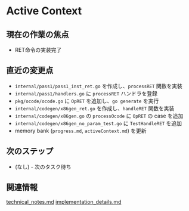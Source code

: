 # Active Context

## 現在の作業の焦点
- RET命令の実装完了

## 直近の変更点
- `internal/pass1/pass1_inst_ret.go` を作成し、`processRET` 関数を実装
- `internal/pass1/handlers.go` に `processRET` ハンドラを登録
- `pkg/ocode/ocode.go` に `OpRET` を追加し、`go generate` を実行
- `internal/codegen/x86gen_ret.go` を作成し、`handleRET` 関数を実装
- `internal/codegen/x86gen.go` の `processOcode` に `OpRET` の case を追加
- `internal/codegen/x86gen_no_param_test.go` に `TestHandleRET` を追加
- memory bank (`progress.md`, `activeContext.md`) を更新

## 次のステップ
- (なし) - 次のタスク待ち

## 関連情報
[technical_notes.md](../details/technical_notes.md)
[implementation_details.md](../details/implementation_details.md)

